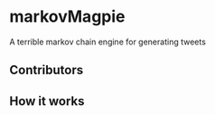 # markovMagpie
A terrible markov chain engine for generating tweets

## Contributors

## How it works
